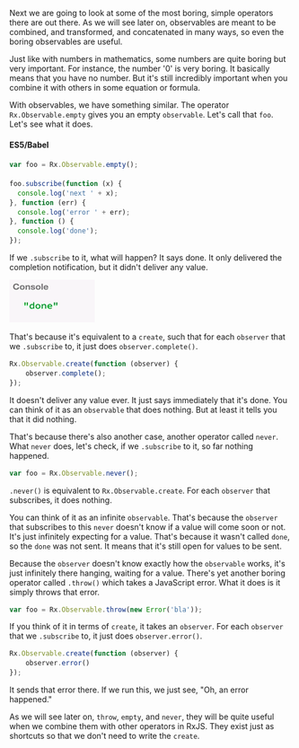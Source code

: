 Next we are going to look at some of the most boring, simple operators there are out there. As we will see later on, observables are meant to be combined, and transformed, and concatenated in many ways, so even the boring observables are useful.

Just like with numbers in mathematics, some numbers are quite boring but very important. For instance, the number '0' is very boring. It basically means that you have no number. But it's still incredibly important when you combine it with others in some equation or formula.

With observables, we have something similar. The operator `Rx.Observable.empty` gives you an empty `observable`. Let's call that `foo`. Let's see what it does.

#### ES5/Babel
```javascript
var foo = Rx.Observable.empty();

foo.subscribe(function (x) {
  console.log('next ' + x);
}, function (err) {
  console.log('error ' + err);
}, function () {
  console.log('done');
});
```

If we `.subscribe` to it, what will happen? It says done. It only delivered the completion notification, but it didn't deliver any value.

![Only delivered completion notification](../images/rxjs-creation-operators-empty-never-throw-empty-returns-done.png)

That's because it's equivalent to a `create`, such that for each `observer` that we `.subscribe` to, it just does `observer.complete()`. 

```javascript
Rx.Observable.create(function (observer) {
    observer.complete();
});
```

It doesn't deliver any value ever. It just says immediately that it's done. You can think of it as an `observable` that does nothing. But at least it tells you that it did nothing.

That's because there's also another case, another operator called `never`. What `never` does, let's check, if we `.subscribe` to it, so far nothing happened. 

```javascript
var foo = Rx.Observable.never();
```

`.never()` is equivalent to `Rx.Observable.create`. For each `observer` that subscribes, it does nothing.

You can think of it as an infinite `observable`. That's because the `observer` that subscribes to this `never` doesn't know if a value will come soon or not. It's just infinitely expecting for a value. That's because it wasn't called `done`, so the `done` was not sent. It means that it's still open for values to be sent.

Because the `observer` doesn't know exactly how the `observable` works, it's just infinitely there hanging, waiting for a value. There's yet another boring operator called `.throw()` which takes a JavaScript error. What it does is it simply throws that error.

```javascript
var foo = Rx.Observable.throw(new Error('bla'));
```

If you think of it in terms of `create`, it takes an `observer`. For each `observer` that we `.subscribe` to, it just does `observer.error()`. 

```javascript
Rx.Observable.create(function (observer) {
    observer.error()
});
```

It sends that error there. If we run this, we just see, "Oh, an error happened."

As we will see later on, `throw`, `empty`, and `never`, they will be quite useful when we combine them with other operators in RxJS. They exist just as shortcuts so that we don't need to write the `create`.
